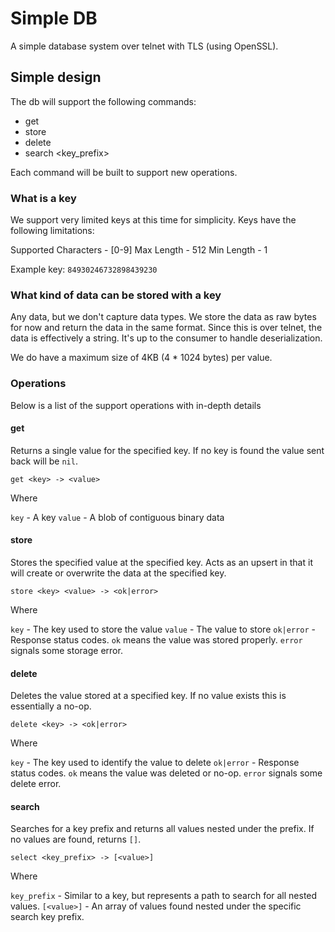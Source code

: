 # Simple DB

A simple database system over telnet with TLS (using OpenSSL).

## Simple design

The db will support the following commands:

- get <key>
- store <key> <value>
- delete <key>
- search <key_prefix>

Each command will be built to support new operations.

### What is a key

We support very limited keys at this time for simplicity. Keys have the following
limitations:

Supported Characters - [0-9]
Max Length - 512
Min Length - 1

Example key:
`84930246732898439230`

### What kind of data can be stored with a key

Any data, but we don't capture data types. We store the data as raw bytes for now
and return the data in the same format. Since this is over telnet, the data is
effectively a string. It's up to the consumer to handle deserialization.

We do have a maximum size of 4KB (4 * 1024 bytes) per value.

### Operations

Below is a list of the support operations with in-depth details

#### get

Returns a single value for the specified key.
If no key is found the value sent back will be
`nil`.

`get <key> -> <value>`

Where

`key` - A key
`value` - A blob of contiguous binary data

#### store

Stores the specified value at the specified key. Acts as an
upsert in that it will create or overwrite the data at the
specified key.

`store <key> <value> -> <ok|error>`

Where

`key` - The key used to store the value
`value` - The value to store
`ok|error` - Response status codes. `ok` means the value was stored properly. `error` signals some storage error.

#### delete

Deletes the value stored at a specified key. If no value
exists this is essentially a no-op.

`delete <key> -> <ok|error>`

Where

`key` - The key used to identify the value to delete
`ok|error` - Response status codes. `ok` means the value was deleted or no-op. `error` signals some delete error.

#### search

Searches for a key prefix and returns all values nested under the prefix.
If no values are found, returns `[]`.

`select <key_prefix> -> [<value>]`

Where

`key_prefix` - Similar to a key, but represents a path to search for all nested values.
`[<value>]` - An array of values found nested under the specific search key prefix.